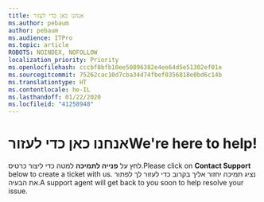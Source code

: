 ```yaml
---
title: אנחנו כאן כדי לעזור
ms.author: pebaum
author: pebaum
ms.audience: ITPro
ms.topic: article
ROBOTS: NOINDEX, NOFOLLOW
localization_priority: Priority
ms.openlocfilehash: cccbf8bfb10ee50896382e4ee64d5e51302ef01e
ms.sourcegitcommit: 75262cac10d7cba34d74fbef0356818e0bd6c14b
ms.translationtype: HT
ms.contentlocale: he-IL
ms.lasthandoff: 01/22/2020
ms.locfileid: "41258948"
---
```

# <a name="were-here-to-help"></a><span data-ttu-id="00832-102">אנחנו כאן כדי לעזור</span><span class="sxs-lookup"><span data-stu-id="00832-102">We're here to help!</span></span>

<span data-ttu-id="00832-103">לחץ על **פנייה לתמיכה** למטה כדי ליצור כרטיס.</span><span class="sxs-lookup"><span data-stu-id="00832-103">Please click on **Contact Support** below to create a ticket with us.</span></span> <span data-ttu-id="00832-104">נציג תמיכה יחזור אליך בקרוב כדי לעזור לך לפתור את הבעיה.</span><span class="sxs-lookup"><span data-stu-id="00832-104">A support agent will get back to you soon to help resolve your issue.</span></span>